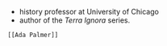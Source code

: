 * history professor at University of Chicago
* author of the _Terra Ignora_ series. 

```query
[[Ada Palmer]]
```